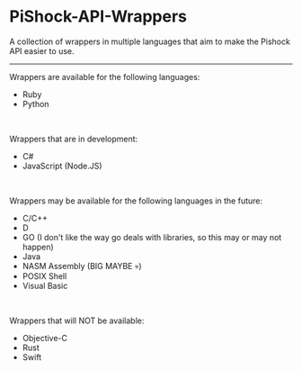 # PiShock-API-Wrappers
A collection of wrappers in multiple languages that aim to make the Pishock API easier to use.
<hr/>

Wrappers are available for the following languages:
* Ruby
* Python

<br/>

Wrappers that are in development:
* C#
* JavaScript (Node.JS)

<br/>

Wrappers may be available for the following languages in the future:
* C/C++
* D
* GO (I don't like the way go deals with libraries, so this may or may not happen)
* Java
* NASM Assembly (BIG MAYBE 💀)
* POSIX Shell
* Visual Basic

<br/>

Wrappers that will NOT be available:
* Objective-C
* Rust
* Swift
